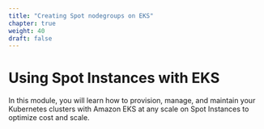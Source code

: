 ```yaml
---
title: "Creating Spot nodegroups on EKS"
chapter: true
weight: 40
draft: false
---
```


# Using Spot Instances with EKS

In this module, you will learn how to provision, manage, and maintain your Kubernetes clusters with Amazon EKS at any scale on Spot Instances to optimize cost and scale.

